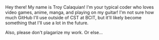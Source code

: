 Hey there! My name is Troy Calaquian! I'm your typical coder who loves video games, anime, manga, and playing on my guitar! 
I'm not sure how much GitHub I'll use outside of CST at BCIT, but it'll likely become something that I'll use a lot in the future.

Also, please don't plagarize my work. Or else...

<!---
TroyCalaquian/TroyCalaquian is a ✨ special ✨ repository because its `README.md` (this file) appears on your GitHub profile.
You can click the Preview link to take a look at your changes.
--->
